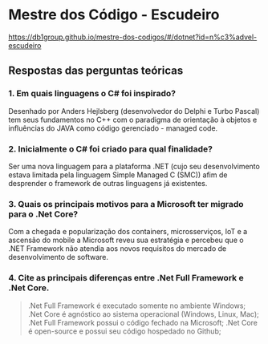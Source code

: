 # Mestre dos Código - Escudeiro
https://db1group.github.io/mestre-dos-codigos/#/dotnet?id=n%c3%advel-escudeiro

## Respostas das perguntas teóricas

### 1. Em quais linguagens o C# foi inspirado?
Desenhado por Anders Hejlsberg (desenvolvedor do Delphi e Turbo Pascal) tem seus fundamentos no C++ com o paradigma de orientação à objetos e influências do JAVA como código gerenciado - managed code.

### 2. Inicialmente o C# foi criado para qual finalidade?
Ser uma nova linguagem para a plataforma .NET (cujo seu desenvolvimento estava limitada pela linguagem Simple Managed C (SMC)) afim de desprender o framework de outras linguagens já existentes.

### 3. Quais os principais motivos para a Microsoft ter migrado para o .Net Core?
Com a chegada e popularização dos containers, microsserviços, IoT e a ascensão do mobile a Microsoft reveu sua estratégia e percebeu que o .NET Framework não atendia aos novos requisitos do mercado de desenvolvimento de software.

### 4. Cite as principais diferenças entre .Net Full Framework e .Net Core.
> .Net Full Framework é executado somente no ambiente Windows; .Net Core é agnóstico ao sistema operacional (Windows, Linux, Mac);<br>
> .Net Full Framework possui o código fechado na Microsoft; .Net Core é open-source e possui seu código hospedado no Github;<br>

